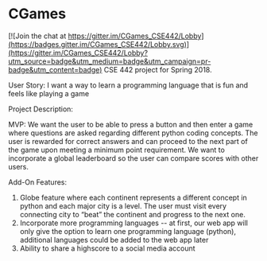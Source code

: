 # CGames

[![Join the chat at https://gitter.im/CGames_CSE442/Lobby](https://badges.gitter.im/CGames_CSE442/Lobby.svg)](https://gitter.im/CGames_CSE442/Lobby?utm_source=badge&utm_medium=badge&utm_campaign=pr-badge&utm_content=badge)
CSE 442 project for Spring 2018.

User Story: I want a way to learn a programming language that is fun and feels like playing a game

Project Description:

MVP: We want the user to be able to press a button and then enter a game where questions are asked regarding different python coding concepts. The user is rewarded for correct answers and can proceed to the next part of the game upon meeting a minimum point requirement. We want to incorporate a global leaderboard so the user can compare scores with other users.

Add-On Features: 
  1. Globe feature where each continent represents a different concept in python and each major city is a level. The user must visit every connecting city to “beat” the continent and progress to the next one. 
  2. Incorporate more programming languages -- at first, our web app will only give the option to learn one programming language (python), additional languages could be added to the web app later
  3. Ability to share a highscore to a social media account

